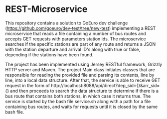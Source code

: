 # REST-Microservice
This repository contains a solution to GoEuro dev challenge (https://github.com/goeuro/dev-test/tree/new-test) implementing a REST microservice that reads a file containing a number of bus routes and accepts GET requests with parameters station ids. The microservice searches if the specific stations are part of any route and returns a JSON with the station departure and arrival ID's along with true or false, depending if the stations have been found.

The project has been implemented using Jersey RESTful framework, Grizzly HTTP server and Maven. The project Main class initiates classes that are responsible for reading the provided file and parsing its contents, line by line, into a local data structure. After that, the service is able to receive GET request in the form of http://localhost:8088/api/direct?dep_sid={}&arr_sid={} and then proceeds to search the data structure to determine if there is a bus route that contains both stations, in which case it returns true. The service is started by the bash file service.sh along with a path for a file containing bus routes, and waits for requests until it is closed by the same bash file.
